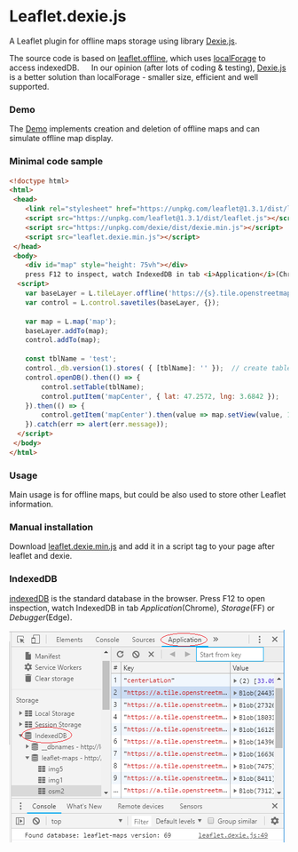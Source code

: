 Leaflet.dexie.js
================
A Leaflet plugin for offline maps storage using library [Dexie.js](https://github.com/dfahlander/Dexie.js).

The source code is based on [leaflet.offline](https://github.com/allartk/leaflet.offline), which uses [localForage](https://github.com/localForage/localForage) to access indexedDB. 
&emsp; In our opinion (after lots of coding & testing), [Dexie.js](https://github.com/dfahlander/Dexie.js) is a better solution than localForage - smaller size, efficient and well supported.

### Demo
The [Demo](https://helgasoft.github.io/leaflet.dexie/index.html) implements creation and deletion of offline maps and can simulate offline map display.

### Minimal code sample
```html
<!doctype html>
<html>
 <head>
	<link rel="stylesheet" href="https://unpkg.com/leaflet@1.3.1/dist/leaflet.css" />
	<script src="https://unpkg.com/leaflet@1.3.1/dist/leaflet.js"></script>   
	<script src="https://unpkg.com/dexie/dist/dexie.min.js"></script>
	<script src="leaflet.dexie.min.js"></script>
 </head>
 <body>
	<div id="map" style="height: 75vh"></div>
	press F12 to inspect, watch IndexedDB in tab <i>Application</i>(Chrome), <i>Storage</i>(FF) or <i>Debugger</i>(Edge)
  <script>
	var baseLayer = L.tileLayer.offline('https://{s}.tile.openstreetmap.org/{z}/{x}/{y}.png', { subdomains: 'abc', maxZoom: 16});
	var control = L.control.savetiles(baseLayer, {});

	var map = L.map('map');
	baseLayer.addTo(map);
	control.addTo(map);

	const tblName = 'test';
	control._db.version(1).stores( { [tblName]: '' });	// create table
	control.openDB().then(() => {
		control.setTable(tblName);
		control.putItem('mapCenter', { lat: 47.2572, lng: 3.6842 });		// write
	}).then(() => {
		control.getItem('mapCenter').then(value => map.setView(value, 14));	// read
	}).catch(err => alert(err.message));
  </script>
 </body>
</html>
```

### Usage
Main usage is for offline maps, but could be also used to store other Leaflet information.

### Manual installation
Download [leaflet.dexie.min.js](https://github.com/helgasoft/leaflet.dexie/blob/master/dist/leaflet.dexie.min.js) and add it in a script tag to your page after leaflet and dexie.

### IndexedDB
[indexedDB](https://developer.mozilla.org/en-US/docs/Web/API/IndexedDB_API) is the standard database in the browser.
Press F12 to open inspection, watch IndexedDB in tab *Application*(Chrome), *Storage*(FF) or *Debugger*(Edge).

![indexedDB table](devtools.png)


